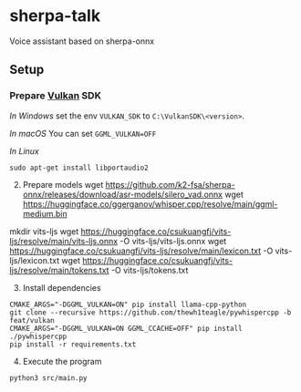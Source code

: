 # sherpa-talk

Voice assistant based on sherpa-onnx

## Setup

### Prepare [Vulkan](https://vulkan.lunarg.com/) SDK


*In Windows*
set the env `VULKAN_SDK` to `C:\VulkanSDK\<version>`.

*In macOS*
You can set `GGML_VULKAN=OFF`

*In Linux*

```console
sudo apt-get install libportaudio2
```

2. Prepare models
wget https://github.com/k2-fsa/sherpa-onnx/releases/download/asr-models/silero_vad.onnx
wget https://huggingface.co/ggerganov/whisper.cpp/resolve/main/ggml-medium.bin

mkdir vits-ljs
wget https://huggingface.co/csukuangfj/vits-ljs/resolve/main/vits-ljs.onnx -O vits-ljs/vits-ljs.onnx
wget https://huggingface.co/csukuangfj/vits-ljs/resolve/main/lexicon.txt -O vits-ljs/lexicon.txt
wget https://huggingface.co/csukuangfj/vits-ljs/resolve/main/tokens.txt -O vits-ljs/tokens.txt

3. Install dependencies

```console
CMAKE_ARGS="-DGGML_VULKAN=ON" pip install llama-cpp-python
git clone --recursive https://github.com/thewh1teagle/pywhispercpp -b feat/vulkan
CMAKE_ARGS="-DGGML_VULKAN=ON GGML_CCACHE=OFF" pip install ./pywhispercpp
pip install -r requirements.txt
```

4. Execute the program

```console
python3 src/main.py
```